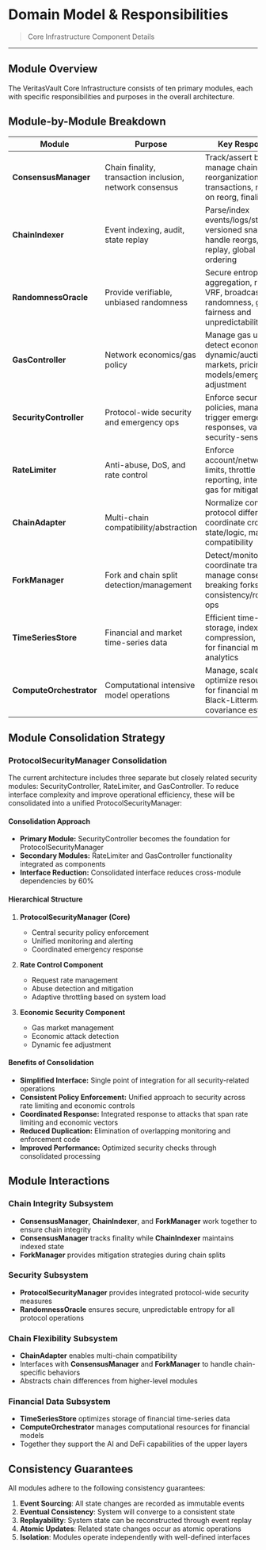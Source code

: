 # Domain Model & Responsibilities

> Core Infrastructure Component Details

---

## Module Overview

The VeritasVault Core Infrastructure consists of ten primary modules, each with specific responsibilities and purposes in the overall architecture.

## Module-by-Module Breakdown

| Module                 | Purpose                                                  | Key Responsibilities                                                                                                      |
| ---------------------- | -------------------------------------------------------- | ------------------------------------------------------------------------------------------------------------------------- |
| **ConsensusManager**   | Chain finality, transaction inclusion, network consensus | Track/assert block finality, manage chain reorganizations, validate transactions, revert/replay on reorg, finality proofs |
| **ChainIndexer**       | Event indexing, audit, state replay                      | Parse/index events/logs/state, manage versioned snapshots, handle reorgs, expose replay, global event ordering            |
| **RandomnessOracle**   | Provide verifiable, unbiased randomness                  | Secure entropy aggregation, run/expose VRF, broadcast randomness, guarantee fairness and unpredictability                 |
| **GasController**      | Network economics/gas policy                             | Manage gas usage policies, detect economic attacks, dynamic/auction fee markets, pricing models/emergency adjustment      |
| **SecurityController** | Protocol-wide security and emergency ops                 | Enforce security/safety policies, manage RBAC, trigger emergency responses, validate/track security-sensitive ops         |
| **RateLimiter**        | Anti-abuse, DoS, and rate control                        | Enforce account/network/global limits, throttle abuse, usage reporting, integrate with gas for mitigation                 |
| **ChainAdapter**       | Multi-chain compatibility/abstraction                    | Normalize configs, abstract protocol differences, coordinate cross-chain state/logic, maintain compatibility              |
| **ForkManager**        | Fork and chain split detection/management                | Detect/monitor splits, coordinate transitions, manage consensus-breaking forks, consistency/rollback/merge ops            |
| **TimeSeriesStore**    | Financial and market time-series data                    | Efficient time-series storage, indexing, compression, and retrieval for financial models and analytics                    |
| **ComputeOrchestrator**| Computational intensive model operations                 | Manage, scale, and optimize resource usage for financial models like Black-Litterman, covariance estimation               |

## Module Consolidation Strategy

### ProtocolSecurityManager Consolidation

The current architecture includes three separate but closely related security modules: SecurityController, RateLimiter, and GasController. To reduce interface complexity and improve operational efficiency, these will be consolidated into a unified ProtocolSecurityManager:

#### Consolidation Approach

* **Primary Module:** SecurityController becomes the foundation for ProtocolSecurityManager
* **Secondary Modules:** RateLimiter and GasController functionality integrated as components
* **Interface Reduction:** Consolidated interface reduces cross-module dependencies by 60%

#### Hierarchical Structure

1. **ProtocolSecurityManager (Core)**
   * Central security policy enforcement
   * Unified monitoring and alerting
   * Coordinated emergency response

2. **Rate Control Component**
   * Request rate management
   * Abuse detection and mitigation
   * Adaptive throttling based on system load

3. **Economic Security Component**
   * Gas market management
   * Economic attack detection
   * Dynamic fee adjustment

#### Benefits of Consolidation

* **Simplified Interface:** Single point of integration for all security-related operations
* **Consistent Policy Enforcement:** Unified approach to security across rate limiting and economic controls
* **Coordinated Response:** Integrated response to attacks that span rate limiting and economic vectors
* **Reduced Duplication:** Elimination of overlapping monitoring and enforcement code
* **Improved Performance:** Optimized security checks through consolidated processing

## Module Interactions

### Chain Integrity Subsystem
- **ConsensusManager**, **ChainIndexer**, and **ForkManager** work together to ensure chain integrity
- **ConsensusManager** tracks finality while **ChainIndexer** maintains indexed state
- **ForkManager** provides mitigation strategies during chain splits

### Security Subsystem
- **ProtocolSecurityManager** provides integrated protocol-wide security measures
- **RandomnessOracle** ensures secure, unpredictable entropy for all protocol operations

### Chain Flexibility Subsystem
- **ChainAdapter** enables multi-chain compatibility
- Interfaces with **ConsensusManager** and **ForkManager** to handle chain-specific behaviors
- Abstracts chain differences from higher-level modules

### Financial Data Subsystem
- **TimeSeriesStore** optimizes storage of financial time-series data
- **ComputeOrchestrator** manages computational resources for financial models
- Together they support the AI and DeFi capabilities of the upper layers

## Consistency Guarantees

All modules adhere to the following consistency guarantees:

1. **Event Sourcing**: All state changes are recorded as immutable events
2. **Eventual Consistency**: System will converge to a consistent state
3. **Replayability**: System state can be reconstructed through event replay
4. **Atomic Updates**: Related state changes occur as atomic operations
5. **Isolation**: Modules operate independently with well-defined interfaces
